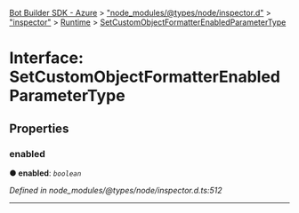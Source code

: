 [Bot Builder SDK - Azure](../README.md) > ["node_modules/@types/node/inspector.d"](../modules/_node_modules__types_node_inspector_d_.md) > ["inspector"](../modules/_node_modules__types_node_inspector_d_._inspector_.md) > [Runtime](../modules/_node_modules__types_node_inspector_d_._inspector_.runtime.md) > [SetCustomObjectFormatterEnabledParameterType](../interfaces/_node_modules__types_node_inspector_d_._inspector_.runtime.setcustomobjectformatterenabledparametertype.md)



# Interface: SetCustomObjectFormatterEnabledParameterType


## Properties
<a id="enabled"></a>

###  enabled

**●  enabled**:  *`boolean`* 

*Defined in node_modules/@types/node/inspector.d.ts:512*





___


